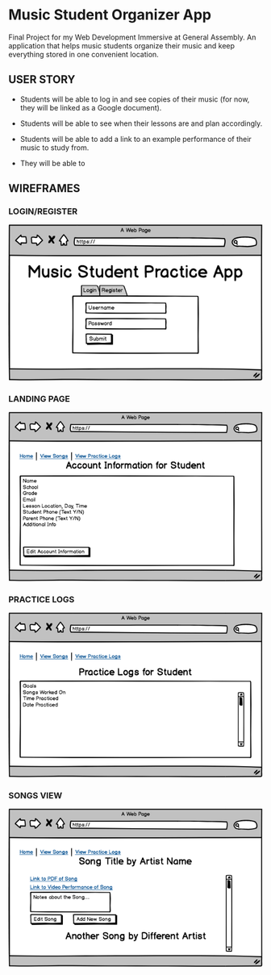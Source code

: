 # Music Student Organizer App

Final Project for my Web Development Immersive at General Assembly. An application that helps music students organize their music and keep everything stored in one convenient location.

## USER STORY

- Students will be able to log in and see copies of their music (for now, they will be linked as a Google document). 

- Students will be able to see when their lessons are and plan accordingly.

- Students will be able to add a link to an example performance of their music to study from.

- They will be able to 

## WIREFRAMES

### LOGIN/REGISTER 
![Login/Register Page](wireframes/login_register.png)

### LANDING PAGE
![Landing Page](wireframes/landing_page.png)

### PRACTICE LOGS
![Practice Logs](wireframes/practice_logs.png)

### SONGS VIEW
![Songs View](wireframes/songs_view.png)